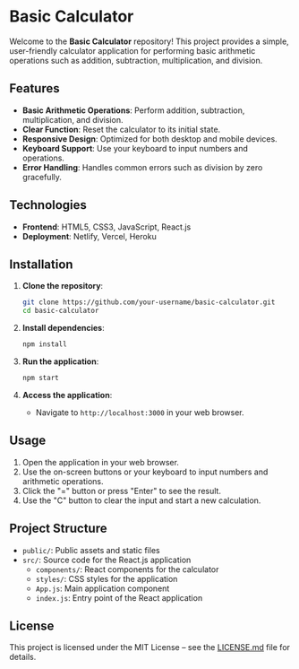 # Basic Calculator

Welcome to the **Basic Calculator** repository! This project provides a simple, user-friendly calculator application for performing basic arithmetic operations such as addition, subtraction, multiplication, and division.

## Features

- **Basic Arithmetic Operations**: Perform addition, subtraction, multiplication, and division.
- **Clear Function**: Reset the calculator to its initial state.
- **Responsive Design**: Optimized for both desktop and mobile devices.
- **Keyboard Support**: Use your keyboard to input numbers and operations.
- **Error Handling**: Handles common errors such as division by zero gracefully.

## Technologies

- **Frontend**: HTML5, CSS3, JavaScript, React.js
- **Deployment**: Netlify, Vercel, Heroku

## Installation

1. **Clone the repository**:
   ```bash
   git clone https://github.com/your-username/basic-calculator.git
   cd basic-calculator
   ```

2. **Install dependencies**:
   ```bash
   npm install
   ```

3. **Run the application**:
   ```bash
   npm start
   ```

4. **Access the application**:
   - Navigate to `http://localhost:3000` in your web browser.

## Usage

1. Open the application in your web browser.
2. Use the on-screen buttons or your keyboard to input numbers and arithmetic operations.
3. Click the "=" button or press "Enter" to see the result.
4. Use the "C" button to clear the input and start a new calculation.

## Project Structure

- `public/`: Public assets and static files
- `src/`: Source code for the React.js application
  - `components/`: React components for the calculator
  - `styles/`: CSS styles for the application
  - `App.js`: Main application component
  - `index.js`: Entry point of the React application

## License

This project is licensed under the MIT License – see the [LICENSE.md](LICENSE.md) file for details.
